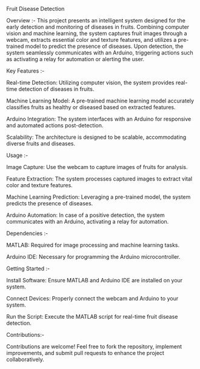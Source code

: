 Fruit Disease Detection


Overview :-
This project presents an intelligent system designed for the early detection and monitoring of diseases in fruits. Combining computer vision and machine learning, the system captures fruit images through a webcam, extracts essential color and texture features, and utilizes a pre-trained model to predict the presence of diseases. Upon detection, the system seamlessly communicates with an Arduino, triggering actions such as activating a relay for automation or alerting the user.


Key Features :-

Real-time Detection: Utilizing computer vision, the system provides real-time detection of diseases in fruits.

Machine Learning Model: A pre-trained machine learning model accurately classifies fruits as healthy or diseased based on extracted features.

Arduino Integration: The system interfaces with an Arduino for responsive and automated actions post-detection.

Scalability: The architecture is designed to be scalable, accommodating diverse fruits and diseases.


Usage :-

Image Capture: Use the webcam to capture images of fruits for analysis.

Feature Extraction: The system processes captured images to extract vital color and texture features.

Machine Learning Prediction: Leveraging a pre-trained model, the system predicts the presence of diseases.

Arduino Automation: In case of a positive detection, the system communicates with an Arduino, activating a relay for automation.

Dependencies :-

MATLAB: Required for image processing and machine learning tasks.

Arduino IDE: Necessary for programming the Arduino microcontroller.


Getting Started :-

Install Software: Ensure MATLAB and Arduino IDE are installed on your system.

Connect Devices: Properly connect the webcam and Arduino to your system.

Run the Script: Execute the MATLAB script for real-time fruit disease detection.


Contributions:-

Contributions are welcome! Feel free to fork the repository, implement improvements, and submit pull requests to enhance the project collaboratively.
